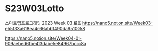# S23W03Lotto
스마트앱프로그래밍 2023
Week 03 로또
https://nano5.notion.site/Week03-e55f33a618ea4e66abb1490da9510058

https://nano5.notion.site/Week04-01-909aebed6fbe413dabe5e84967bccc8a
